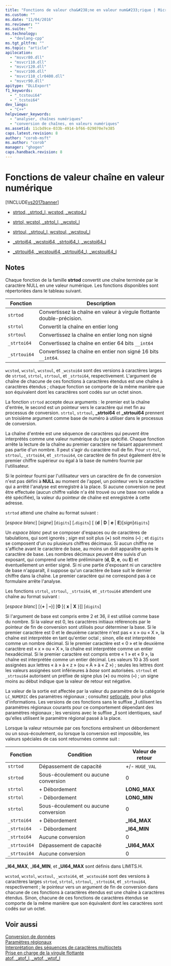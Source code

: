 ```yaml
---
title: "Fonctions de valeur cha&#238;ne en valeur num&#233;rique | Microsoft Docs"
ms.custom: ""
ms.date: "11/04/2016"
ms.reviewer: ""
ms.suite: ""
ms.technology: 
  - "devlang-cpp"
ms.tgt_pltfrm: ""
ms.topic: "article"
apilocation: 
  - "msvcr80.dll"
  - "msvcr110.dll"
  - "msvcr120.dll"
  - "msvcr100.dll"
  - "msvcr110_clr0400.dll"
  - "msvcr90.dll"
apitype: "DLLExport"
f1_keywords: 
  - "_tcstoui64"
  - "_tcstoi64"
dev_langs: 
  - "C++"
helpviewer_keywords: 
  - "analyser, chaînes numériques"
  - "conversion de chaînes, en valeurs numériques"
ms.assetid: 11cbd9ce-033b-4914-bf66-029070e7e385
caps.latest.revision: 8
author: "corob-msft"
ms.author: "corob"
manager: "ghogen"
caps.handback.revision: 8
---
```

# Fonctions de valeur cha&#238;ne en valeur num&#233;rique
[!INCLUDE[vs2017banner](../assembler/inline/includes/vs2017banner.md)]

-   [strtod, \_strtod\_l, wcstod, \_wcstod\_l](../c-runtime-library/reference/strtod-strtod-l-wcstod-wcstod-l.md)  
  
-   [strtol, wcstol, \_strtol\_l, \_wcstol\_l](../c-runtime-library/reference/strtol-wcstol-strtol-l-wcstol-l.md)  
  
-   [strtoul, \_strtoul\_l, wcstoul, \_wcstoul\_l](../c-runtime-library/reference/strtoul-strtoul-l-wcstoul-wcstoul-l.md)  
  
-   [\_strtoi64, \_wcstoi64, \_strtoi64\_l, \_wcstoi64\_l](../c-runtime-library/reference/strtoi64-wcstoi64-strtoi64-l-wcstoi64-l.md)  
  
-   [\_strtoui64, \_wcstoui64, \_strtoui64\_l, \_wcstoui64\_l](../c-runtime-library/reference/strtoui64-wcstoui64-strtoui64-l-wcstoui64-l.md)  
  
## Notes  
 Chaque fonction de la famille **strtod** convertit une chaîne terminée par le caractère NULL en une valeur numérique.  Les fonctions disponibles sont répertoriées dans le tableau suivant.  
  
|Fonction|Description|  
|--------------|-----------------|  
|`strtod`|Convertissez la chaîne en valeur à virgule flottante double\-précision.|  
|`strtol`|Convertit la chaîne en entier long|  
|`strtoul`|Convertissez la chaîne en entier long non signé|  
|`_strtoi64`|Convertissez la chaîne en entier 64 bits `__int64`|  
|`_strtoui64`|Convertissez la chaîne en entier non signé 16 bits `__int64`.|  
  
 `wcstod`, `wcstol`, `wcstoul`, et `_wcstoi64` sont des versions à caractères larges de `strtod`, `strtol`, `strtoul`, et `_strtoi64`, respectivement.  L'argument de chaîne de chacune de ces fonctions à caractères étendus est une chaîne à caractères étendus ; chaque fonction se comporte de la même manière que son équivalent dont les caractères sont codés sur un octet sinon.  
  
 La fonction `strtod` accepte deux arguments : le premier est la chaîne d'entrée, le second est un pointeur vers le caractère qui met fin au processus de conversion.  `strtol`, `strtoul`, **\_strtoi64** et **\_strtoui64** prennent un troisième argument comme base de numéro à utiliser dans le processus de conversion.  
  
 La chaîne d'entrée est une séquence de caractères qui peuvent être interprétés comme une valeur numérique du type spécifié.  Chaque fonction arrête la lecture de la chaîne au premier caractère ne faisant apparemment pas partie d'un nombre.  Il peut s'agir du caractère null de fin.  Pour `strtol`, `strtoul`, `_strtoi64`, et `_strtoui64`, ce caractère de fin peut également être le premier chiffre supérieur ou égal à la base de numéro fournie par l'utilisateur.  
  
 Si le pointeur fourni par l'utilisateur vers un caractère de fin de conversion n'est pas défini à **NULL** au moment de l'appel, un pointeur vers le caractère qui a arrêté l'analyse est enregistré à la place.  Si aucune conversion ne peut être effectuée \(aucun chiffre valide n'a été trouvé ou une base non valide a été spécifiée\), la valeur du pointeur de chaîne est enregistrée à cette adresse.  
  
 `strtod` attend une chaîne au format suivant :  
  
 \[*espace blanc*\] \[*signe*\] \[`digits`\] \[**.**`digits`\] \[ {**d** &#124; **D** &#124; **e** &#124; **E**}\[*sign*\]`digits`\]  
  
 Un *espace blanc* peut se composer d'espaces ou de caractères de tabulations, qui sont ignorés ; *sign* est soit plus \(**\+**\) soit moins \(**–**\) ; et `digits` se composent d'un ou plusieurs chiffres décimaux.  Si aucun chiffre ne s'affiche avant le caractère de base, au moins un doit apparaître après le caractère de base.  Les nombres décimaux peuvent être suivis d'un exposant, qui comprend une lettre préliminaire \(**d**, **D**, **e**, ou **E**\) et éventuellement un entier signé.  Si ni une partie d'exposant ni un caractère de base n'apparaît, il suppose qu'un caractère de base suit le dernier chiffre dans la chaîne.  Le premier caractère qui ne correspond pas à ce formulaire arrête l'analyse.  
  
 Les fonctions `strtol`, `strtoul`, `_strtoi64`, et `_strtoui64` attendent une chaîne au format suivant :  
  
 \[*espace blanc*\] \[{**\+** &#124; **–**}\] \[**0** \[{ **x** &#124; **X** }\]\] \[`digits`\]  
  
 Si l'argument de base est compris entre 2 et 36, il est utilisé comme base du nombre.  Si la valeur est 0, les caractères initiaux référencés par le pointeur de fin de conversion sont utilisés pour déterminer la base.  Si le premier caractère est 0 et le deuxième caractère n'est pas « x » ou « X », la chaîne est interprétée en tant qu'entier octal ; sinon, elle est interprétée comme un nombre décimal.  Si le premier caractère est « 0 » et le deuxième caractère est « x » ou « X », la chaîne est interprétée comme un entier hexadécimal.  Si le premier caractère est compris entre « 1 » et « 9 », la chaîne est interprétée comme un entier décimal.  Les valeurs 10 à 35 sont assignées aux lettres « à » à « z » \(ou « À » à « Z »\) ; seules les lettres dont les valeurs assignées sont inférieures à *base* sont autorisées.  `strtoul` et `_strtoui64` autorisent un préfixe de signe plus \(**\+**\) ou moins \(**–**\) ; un signe moins au début indique que la valeur de retour est négative.  
  
 La valeur de la sortie est affectée par la valeur du paramètre de la catégorie `LC_NUMERIC` des paramètres régionaux ; consultez [setlocale](../c-runtime-library/reference/setlocale-wsetlocale.md), pour plus d'informations.  Les versions de ces fonctions sans le suffixe **\_l** utilisent les paramètres régionaux courants pour ce comportement dépendant des paramètres régionaux ; les versions avec le suffixe **\_l** sont identiques, sauf qu'elles utilisent le paramètre régional passé à la place.  
  
 Lorsque la valeur retournée par ces fonctions entraînent un débordement ou un sous\-écoulement, ou lorsque la conversion est impossible, les valeurs spéciales de cas sont retournées comme suit :  
  
|Fonction|Condition|Valeur de retour|  
|--------------|---------------|----------------------|  
|`strtod`|Dépassement de capacité|\+\/\- `HUGE_VAL`|  
|`strtod`|Sous\-écoulement ou aucune conversion|0|  
|`strtol`|\+ Débordement|**LONG\_MAX**|  
|`strtol`|\- Débordement|**LONG\_MIN**|  
|`strtol`|Sous\-écoulement ou aucune conversion|0|  
|`_strtoi64`|\+ Débordement|**\_I64\_MAX**|  
|`_strtoi64`|\- Débordement|**\_I64\_MIN**|  
|`_strtoi64`|Aucune conversion|0|  
|`_strtoui64`|Dépassement de capacité|**\_UI64\_MAX**|  
|`_strtoui64`|Aucune conversion|0|  
  
 **\_I64\_MAX**, \_**I64\_MIN**, et **\_UI64\_MAX** sont définis dans LIMITS.H.  
  
 `wcstod`, `wcstol`, `wcstoul`, `_wcstoi64`, et `_wcstoui64` sont des versions à caractères larges `strtod`, `strtol`, `strtoul`, `_strtoi64`, et `_strtoui64`, respectivement ; le pointeur vers un argument de fin de conversion dans chacune de ces fonctions à caractères étendus est une chaîne à caractères étendus.  Sinon, chacune de ces fonctions de caractères étendus se comporte de la même manière que son équivalent dont les caractères sont codés sur un octet.  
  
## Voir aussi  
 [Conversion de données](../c-runtime-library/data-conversion.md)   
 [Paramètres régionaux](../c-runtime-library/locale.md)   
 [Interprétation des séquences de caractères multioctets](../c-runtime-library/interpretation-of-multibyte-character-sequences.md)   
 [Prise en charge de la virgule flottante](../c-runtime-library/floating-point-support.md)   
 [atof, \_atof\_l, \_wtof, \_wtof\_l](../c-runtime-library/reference/atof-atof-l-wtof-wtof-l.md)